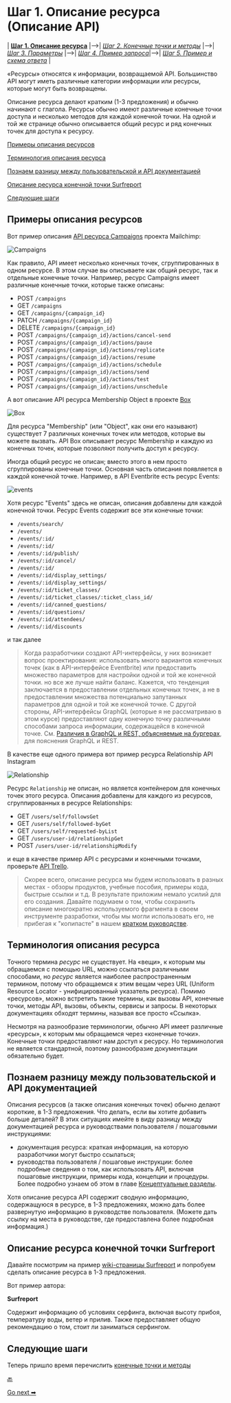 # Шаг 1. Описание ресурса (Описание API)

| [**Шаг 1. Описание ресурса**](step1-resourse-description.md) |-->| [*Шаг 2. Конечные точки и методы*](step2-endpoints-and-methods.md) |-->| [*Шаг 3. Параметры*](step3-parameters.md) |-->| [*Шаг 4. Пример запроса*](step4-request-example.md)|-->| [*Шаг 5. Пример и схема ответа*](step5-response-example-and-schema.md) |

«Ресурсы» относятся к информации, возвращаемой API. Большинство API могут иметь различные категории информации или ресурсы, которые могут быть возвращены.

Описание ресурса делают кратким (1-3 предложения) и обычно начинают с глагола. Ресурсы обычно имеют различные конечные точки доступа и несколько методов для каждой конечной точки. На одной и той же странице обычно описывается общий ресурс и ряд конечных точек для доступа к ресурсу.

[Примеры описания ресурсов](#examples)

[Терминология описания ресурса](#terminology)

[Познаем разницу между  пользовательской и API документацией](#docsvsguides)

[Описание ресурса конечной точки Surfreport](#surfReport)

[Следующие шаги](#nextSteps)

<a name="examples"></a>
## Примеры описания ресурсов


Вот пример описания [API ресурса Campaigns](https://developer.mailchimp.com/documentation/mailchimp/reference/campaigns/#) проекта Mailchimp:

![Campaigns](pics/1.png)

Как правило, API имеет несколько конечных точек, сгруппированных в одном ресурсе. В этом случае вы описываете как общий ресурс, так и отдельные конечные точки. Например, ресурс Campaigns имеет различные конечные точки, которые также описаны:

- POST `/campaigns`
- GET `/campaigns`
- GET `/campaigns/{campaign_id}`
- PATCH `/campaigns/{campaign_id}`
- DELETE `/campaigns/{campaign_id}`
- POST `/campaigns/{campaign_id}/actions/cancel-send`
- POST `/campaigns/{campaign_id}/actions/pause`
- POST `/campaigns/{campaign_id}/actions/replicate`
- POST `/campaigns/{campaign_id}/actions/resume`
- POST `/campaigns/{campaign_id}/actions/schedule`
- POST `/campaigns/{campaign_id}/actions/send`
- POST `/campaigns/{campaign_id}/actions/test`
- POST `/campaigns/{campaign_id}/actions/unschedule`

А вот описание API ресурса Membership Object в проекте [Box](https://developer.box.com/reference#membership-object)

![Box](pics/2.png)

Для ресурса "Membership" (или "Object", как они его называют) существует 7 различных конечных точек или методов, которые вы можете вызвать. API Box описывает ресурс Membership и каждую из конечных точек, которые позволяют получить доступ к ресурсу.

Иногда общий ресурс не описан; вместо этого в нем просто сгруппированы конечные точки. Основная часть описания появляется в каждой конечной точке. Например, в API Eventbrite есть ресурс Events:

![events](pics/3.png)

Хотя ресурс "Events" здесь не описан, описания добавлены для каждой конечной точки. Ресурс Events содержит все эти конечные точки:

- `/events/search/`
- `/events/`
- `/events/:id/`
- `/events/:id/`
- `/events/:id/publish/`
- `/events/:id/cancel/`
- `/events/:id/`
- `/events/:id/display_settings/`
- `/events/:id/display_settings/`
- `/events/:id/ticket_classes/`
- `/events/:id/ticket_classes/:ticket_class_id/`
- `/events/:id/canned_questions/`
- `/events/:id/questions/`
- `/events/:id/attendees/`
- `/events/:id/discounts`

и так далее

> Когда разработчики создают API-интерфейсы, у них возникает вопрос проектирования: использовать много вариантов конечных точек (как в API-интерфейсе Eventbrite) или предоставить множество параметров для настройки одной и той же конечной точки. но все же лучше найти баланс. Кажется, что тенденция заключается в предоставлении отдельных конечных точек, а не в предоставлении множества потенциально запутанных параметров для одной и той же конечной точке. С другой стороны, API-интерфейсы GraphQL (которые я не рассматриваю в этом курсе) предоставляют одну конечную точку различными способами запроса информации, содержащейся в конечной точке. См. [Различия в GraphQL и REST, объясняемые на бургерах](https://apievangelist.com/2018/06/29/rest-api-and-graphql-burger-king/), для пояснения GraphQL и REST.

В качестве еще одного примера вот пример ресурса Relationship API Instagram

![Relationship](pics/4.png)

Ресурс `Relationship` не описан, но является контейнером для конечных точек этого ресурса. Описания добавлены для каждого из ресурсов, сгруппированных в ресурсе Relationships:

- GET `/users/self/followsGet`
- GET `/users/self/followed-byGet`
- GET `/users/self/requested-byList`
- GET `/users/user-id/relationshipGet`
- POST `/users/user-id/relationshipModify`

и еще в качестве пример API с ресурсами и конечными точками, проверьте [API Trello](https://developers.trello.com/v1.0/reference#introduction).

> Скорее всего, описание ресурса мы будем использовать в разных местах - обзоры продуктов, учебные пособия, примеры кода, быстрые ссылки и т.д. В результате приложим немало усилий для его создания. Давайте подумаем о том, чтобы сохранить описание многократно используемого фрагмента в своем инструменте разработки, чтобы мы могли использовать его, не прибегая к "копипасте" в нашем [кратком руководстве](../conceptual-topics/quick-reference-guide.md).

<a name="terminology"></a>
## Терминология описания ресурса

Точного термина *ресурс* не существует. На «вещи», к которым мы обращаемся с помощью URL, можно ссылаться различными способами, но *ресурс* является наиболее распространенным термином, потому что обращаемся к этим вещам через URL (Uniform Resource Locator - унифицированный указатель ресурса). Помимо «ресурсов», можно встретить такие термины, как вызовы API, конечные точки, методы API, вызовы, объекты, сервисы и запросы. В некоторых документациях обходят термины, называя все просто «Ссылка».

Несмотря на разнообразие терминологии, обычно API имеет различные «ресурсы», к которым мы обращаемся через «конечные точки». Конечные точки предоставляют нам доступ к ресурсу. Но терминология не является стандартной, поэтому разнообразие документации обязательно будет.

<a name="docsvsguides"></a>
## Познаем разницу между  пользовательской и API документацией

Описания ресурсов (а также описания конечных точек) обычно делают короткие, в 1-3 предложения. Что делать, если вы хотите добавить больше деталей? В этих ситуациях имейте в виду разницу между документацией ресурса и руководствами пользователя / пошаговыми инструкциями:

- документация ресурса: краткая информация, на которую разработчики могут быстро ссылаться;
- руководства пользователя / пошаговые инструкции: более подробные сведения о том, как использовать API, включая пошаговые инструкции, примеры кода, концепции и процедуры. Более подробно узнаем об этом в главе [Концептуальные разделы](../conceptual-topics/README.md).

Хотя описание ресурса API содержит сводную информацию, содержащуюся в ресурсе, в 1-3 предложениях, можно дать более развернутую информацию в руководстве пользователя. (Можете дать ссылку на места в руководстве, где предоставлена более подробная информация.)

<a name="surfReport"></a>
## Описание ресурса конечной точки Surfreport

Давайте посмотрим на пример [wiki-страницы Surfreport](new-endpoint.md#wikiSerf) и попробуем сделать описание ресурса в 1-3 предложения.

Вот пример автора:

**Surfreport**

Содержит информацию об условиях серфинга, включая высоту прибоя, температуру воды, ветер и прилив. Также предоставляет общую рекомендацию о том, стоит ли заниматься серфингом.

<a name="nextSteps"></a>
## Следующие шаги

Теперь пришло время перечислить [конечные точки и методы](step2-endpoints-and-methods.md)

[🔙](api-reference-tutorial-overview.md)

[Go next ➡](step2-endpoints-and-methods.md)
